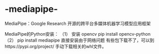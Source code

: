 # -mediapipe-
MediaPipe：Google Research 开源的跨平台多媒体机器学习模型应用框架

MediaPipe的Python安装： 
（1） 安装 opencv pip install opencv-python 
（2） pip install mediapipe 直接安装由于网络问题
有些包下载不了，可以到https://pypi.org/project/ 手动下载相关的whl文件。
